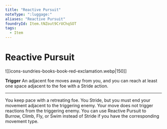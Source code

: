 ```yaml
---
title: "Reactive Pursuit"
noteType: ":luggage:"
aliases: "Reactive Pursuit"
foundryId: Item.tNZout9CrUChqSOT
tags:
  - Item
---
```


# Reactive Pursuit
![[icons-sundries-books-book-red-exclamation.webp|150]]

**Trigger** An adjacent foe moves away from you, and you can reach at least one space adjacent to the foe with a Stride action.

* * *

You keep pace with a retreating foe. You Stride, but you must end your movement adjacent to the triggering enemy. Your move does not trigger reactions from the triggering enemy. You can use Reactive Pursuit to Burrow, Climb, Fly, or Swim instead of Stride if you have the corresponding movement type.
